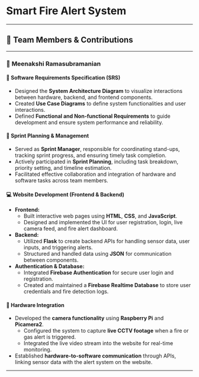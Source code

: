 # Smart Fire Alert System

---

## 👥 Team Members & Contributions

---

### 🔹 **Meenakshi Ramasubramanian**

#### 📄 Software Requirements Specification (SRS)
- Designed the **System Architecture Diagram** to visualize interactions between hardware, backend, and frontend components.
- Created **Use Case Diagrams** to define system functionalities and user interactions.
- Defined **Functional and Non-functional Requirements** to guide development and ensure system performance and reliability.

#### 🚀 Sprint Planning & Management
- Served as **Sprint Manager**, responsible for coordinating stand-ups, tracking sprint progress, and ensuring timely task completion.
- Actively participated in **Sprint Planning**, including task breakdown, priority setting, and timeline estimation.
- Facilitated effective collaboration and integration of hardware and software tasks across team members.

#### 💻 Website Development (Frontend & Backend)
- **Frontend:**
  - Built interactive web pages using **HTML**, **CSS**, and **JavaScript**.
  - Designed and implemented the UI for user registration, login, live camera feed, and fire alert dashboard.
- **Backend:**
  - Utilized **Flask** to create backend APIs for handling sensor data, user inputs, and triggering alerts.
  - Structured and handled data using **JSON** for communication between components.
- **Authentication & Database:**
  - Integrated **Firebase Authentication** for secure user login and registration.
  - Created and maintained a **Firebase Realtime Database** to store user credentials and fire detection logs.

#### 🔌 Hardware Integration
- Developed the **camera functionality** using **Raspberry Pi** and **Picamera2**.
  - Configured the system to capture **live CCTV footage** when a fire or gas alert is triggered.
  - Integrated the live video stream into the website for real-time monitoring.
- Established **hardware-to-software communication** through APIs, linking sensor data with the alert system on the website.

---

